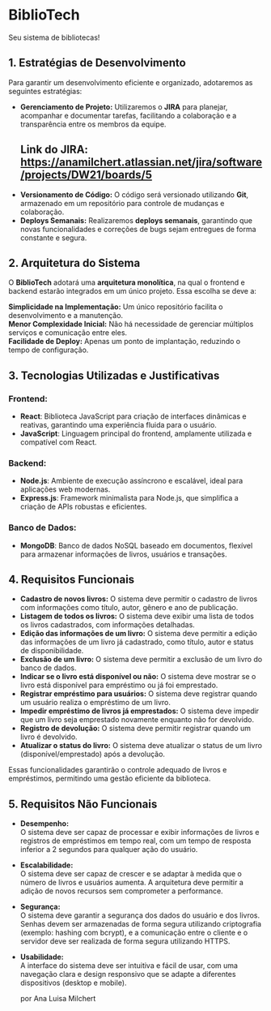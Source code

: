 
# BiblioTech
Seu sistema de bibliotecas!

## 1. Estratégias de Desenvolvimento
Para garantir um desenvolvimento eficiente e organizado, adotaremos as seguintes estratégias:

- **Gerenciamento de Projeto:** Utilizaremos o **JIRA** para planejar, acompanhar e documentar tarefas, facilitando a colaboração e a transparência entre os membros da equipe.
  ## Link do JIRA: https://anamilchert.atlassian.net/jira/software/projects/DW21/boards/5
- **Versionamento de Código:** O código será versionado utilizando **Git**, armazenado em um repositório para controle de mudanças e colaboração.
- **Deploys Semanais:** Realizaremos **deploys semanais**, garantindo que novas funcionalidades e correções de bugs sejam entregues de forma constante e segura.

## 2. Arquitetura do Sistema
O **BiblioTech** adotará uma **arquitetura monolítica**, na qual o frontend e backend estarão integrados em um único projeto. Essa escolha se deve a:

**Simplicidade na Implementação:** Um único repositório facilita o desenvolvimento e a manutenção.  
**Menor Complexidade Inicial:** Não há necessidade de gerenciar múltiplos serviços e comunicação entre eles.  
**Facilidade de Deploy:** Apenas um ponto de implantação, reduzindo o tempo de configuração.  


## 3. Tecnologias Utilizadas e Justificativas

### Frontend:
- **React**: Biblioteca JavaScript para criação de interfaces dinâmicas e reativas, garantindo uma experiência fluida para o usuário.
- **JavaScript**: Linguagem principal do frontend, amplamente utilizada e compatível com React.

### Backend:
- **Node.js**: Ambiente de execução assíncrono e escalável, ideal para aplicações web modernas.
- **Express.js**: Framework minimalista para Node.js, que simplifica a criação de APIs robustas e eficientes.

### Banco de Dados:
- **MongoDB**: Banco de dados NoSQL baseado em documentos, flexível para armazenar informações de livros, usuários e transações.

## 4. Requisitos Funcionais

- **Cadastro de novos livros:** O sistema deve permitir o cadastro de livros com informações como título, autor, gênero e ano de publicação.
- **Listagem de todos os livros:** O sistema deve exibir uma lista de todos os livros cadastrados, com informações detalhadas.
- **Edição das informações de um livro:** O sistema deve permitir a edição das informações de um livro já cadastrado, como título, autor e status de disponibilidade.
- **Exclusão de um livro:** O sistema deve permitir a exclusão de um livro do banco de dados.
- **Indicar se o livro está disponível ou não:** O sistema deve mostrar se o livro está disponível para empréstimo ou já foi emprestado.
- **Registrar empréstimo para usuários:** O sistema deve registrar quando um usuário realiza o empréstimo de um livro.
- **Impedir empréstimo de livros já emprestados:** O sistema deve impedir que um livro seja emprestado novamente enquanto não for devolvido.
- **Registro de devolução:** O sistema deve permitir registrar quando um livro é devolvido.
- **Atualizar o status do livro:** O sistema deve atualizar o status de um livro (disponível/emprestado) após a devolução.

Essas funcionalidades garantirão o controle adequado de livros e empréstimos, permitindo uma gestão eficiente da biblioteca.

## 5. Requisitos Não Funcionais

- **Desempenho:**  
  O sistema deve ser capaz de processar e exibir informações de livros e registros de empréstimos em tempo real, com um tempo de resposta inferior a 2 segundos para qualquer ação do usuário.
- **Escalabilidade:**  
  O sistema deve ser capaz de crescer e se adaptar à medida que o número de livros e usuários aumenta. A arquitetura deve permitir a adição de novos recursos sem comprometer a performance.
- **Segurança:**  
  O sistema deve garantir a segurança dos dados do usuário e dos livros. Senhas devem ser armazenadas de forma segura utilizando criptografia (exemplo: hashing com bcrypt), e a comunicação entre o cliente e o servidor deve ser realizada de forma segura utilizando HTTPS.
- **Usabilidade:**  
  A interface do sistema deve ser intuitiva e fácil de usar, com uma navegação clara e design responsivo que se adapte a diferentes dispositivos (desktop e mobile).


  por Ana Luisa Milchert
